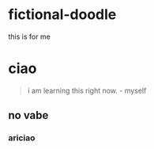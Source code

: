 # fictional-doodle
this is for me



# ciao
> i am learning this right now. - myself
## no vabe 

### ariciao
